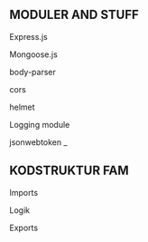 MODULER AND STUFF
-

Express.js

Mongoose.js

body-parser

cors

helmet

Logging module

jsonwebtoken
_

KODSTRUKTUR FAM
-
Imports

Logik

Exports
